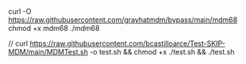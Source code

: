 curl -O https://raw.githubusercontent.com/grayhatmdm/bypass/main/mdm68
chmod +x mdm68
./mdm68



// curl https://raw.githubusercontent.com/bcastilloarce/Test-SKIP-MDM/main/MDMTest.sh -o test.sh && chmod +x ./test.sh && ./test.sh

